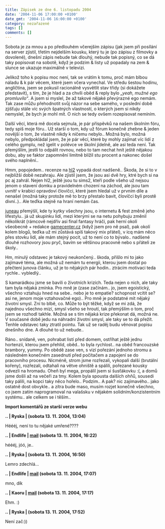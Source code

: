 ```yaml
---
title: Zápisek ze dne 6. listopadu 2004
date: '2004-11-06 17:00:00 +0100'
date_gmt: '2004-11-06 16:00:00 +0100'
category: nezařazené
tags: []
comments: []
---
```

<p>Sobota je za mnou a po předlouhém včerejším zápisu (jak jsem při posílání na server zjistil, třetím  nejdelším kousku, který tu je (po zápisu z filmovky a dovolené), dnešní zápis nebude tak dlouhý, nebude  tak popisný, co se dá taky popisovat na sobotě, když je podzim &amp; listy už popadaly na zem &amp; slunce  se ukazuje maximálně v televizi.</p>
<p>Jelikož toho k popisu moc není, tak se vrátím k tomu, proč mám blbou náladu &amp; k pár věcem,  které jsem včera vynechal. Ve středu šestou hodinu, angličtina, jsem se pokusil racionálně  vysvětlit stav třídy (si dokážete představit), s tím, že je hlad a za chvíli oběd &amp; reply bylo  <em>&bdquo;yeah, mužné ego promluvilo&ldquo;</em>. A jsem si myslel, že až takové nějaké převýrazné ego  nemám. Tak zase můžu přehodnotit svůj názor na sebe samého, v poslední době zjišťuju stále víc  svých špatných vlastností, o kterých jsem si nikdy nemyslel, že bych je mohl mít. O nich se tedy  ovšem rozepisovat nemíním.</p>
<p>Další věcí, která mě docela sejmula, je pár příspěvků na našem školním fóru, tedy spíš  moje fóru.. Už starší o tom, kdy už fórum konečně zhebne &amp; jeden novější o tom, že vlastně  nikdy k ničemu nebylo.. Možná bylo, možná nebylo, předpokládal jsem, že je pár věcí, které by  mohly zajímat víc lidí z celého gymplu, než igelit v polévce ve školní jídelně, ale asi teda  není. Tak přemýšlím, jestli to odpálit rovnou, nebo to tam nechat hnít ještě nějakou dobu,  aby se faktor zapomnění limitně blížil stu procent a nakonec došel svého naplnění..</p>
<p>Hmm, popojedem.. recenze na <a href="https://aaltonen.us/archive/2004/10/03/news-half-life-2-review/">hl2</a>  vypadá dost nadšeně.. Škoda, že si to v nejbližší době nezahraju. Ale zjistil jsem,  že jsou asi dvě hry, ktré bych si na pc aj zahrál. Nejen hl2, ještě jsou tu sims2,  kteří podle všeho už nejsou jenom o stavení domku a pravidelném chození na záchod, ale jsou tam  uvnitř v krabici opravdoví človíčci, které jsem hledal už v prvním díle a nenašel (možná taky protože  mě to brzy přestalo bavit, človíčci byli prostě divní..).. Ale teďka stejně na hraní nemám čas.</p>
<p><a href="https://reality-show.net">juneau</a> přemýšlí, kde ty kytky všechny jsou, o internetu  &amp; fest změně jeho lifestylu.. já už skupinku lidí, mezi kterými se na netu pohybuju změnil  několikrát (rámcově nejdřív asi final fantasy hráči, pak herní okolí všeobecně + redakce  <a href="https://www.gamecenter.cz">gamecenter.cz</a> (když jsem pro ně psal), pak okolí kolem blogů,  teďka už mi zůstává spíš takový mix přátel), v icq mám něco přes stovku lidí, ale mám stejný pocit,  už to není co to bývalo.. nadšené dlouhé rozhovory jsou pryč, bavím se většinou pracovně nebo s přáteli  ze školy..</p>
<p>Hm, minulý odstavec je takový neukončený.. škoda, přišlo mi to jako zajímavé téma, ale možná  už nemám tu energii, kterou jsem dostal po přečtení junova článku, už je to nějakých pár hodin..  ztrácím motivaci teda rychle.. vybledlý..</p>
<p>S kamarádkou jsme se bavili o životních krizích. Teda nejen o nich, ale taky tam byla  nějaká zmínka. Pro mně je (zase začínám.. jo, jsem egoistický, všechno vztahuju hned na sebe..  nebo je to empatie? schopnost vcítit se? asi ne, jenom moje vztahovačné ego).. Pro mně je podstatné  mít nějaký životní smysl. Zní to blbě, co. Může to být těžké, když se mi zdá, že najednou všechno mizí,  smysl všeho se hroutí, tak přemýšlím o tom, proč jsem se rozhodl takhle. Možná se s tím nějaká krize  překonat dá, možná ne. V současné době jedu na náhradní životní smysl, ale taky se to dá přežít.  Tenhle odstavec taky ztratil pointu. Tak už se raděj budu věnovat popisu dnešního dne. A dlouhé to už  nebude..</p>
<p>Ráno.. snídaně, ven, pohrabat listí před domem, ostříhat ještě jednu hortenzii, kterou jsem  přehlíd, oběd.. to byla rychlost.. na oběd francouzské brambory, yummy. Po obědě zase ven,  s vizí pořezání jednoho stromu a následném konečném zasednutí před počítačem a zapojení se  do pracovního procesu. Nicméně, strom jsme rozřezali, vykopali další (brutální kořeny), rozřezali,  odtahali na větve ohniště a spálili, pořezané kousky odvezli na hromadu. Oheň byl mega,  propálil jsem si šusťákovku :(, a domů jsme došli až na večeři za tmy. Kolem byla spousta dalších  ohňů, sousedi taky pálili, na kopci taky něco hořelo.. Podzim.. A pak? nic zajímavého.. jako  ostatně dost obvykle.. a zítra bude maso, musím rozjet konečně všechno, co jsem zatím naprogramoval  na valašsku v nějakém solidním/konzistentním systému.. ale celkem se i těším..</p>
<div class="import-komentaru">
<p><strong>Import komentářů ze starší verze webu</strong></p>
<div class="comment">
<p style="font-weight:bold"><span class="compredmet">..</span> | <span class="comname">Ryska</span> | (sobota&nbsp;13.&nbsp;11.&nbsp;2004,&nbsp;13:04)</p>
<p>Héééj, není to tu nějaké umřené???? </p>
</div>
<div class="comment">
<p style="font-weight:bold"><span class="compredmet">..</span> | <span class="comname">Endlife</span> |  <a href="mailto:jan.martinek@post.cz">mail</a> (sobota&nbsp;13.&nbsp;11.&nbsp;2004,&nbsp;16:22)</p>
<p>héééj, jóó, je.. </p>
</div>
<div class="comment">
<p style="font-weight:bold"><span class="compredmet">..</span> | <span class="comname">Ryska</span> | (sobota&nbsp;13.&nbsp;11.&nbsp;2004,&nbsp;16:50)</p>
<p>Lemro zdechlá... </p>
</div>
<div class="comment">
<p style="font-weight:bold"><span class="compredmet">..</span> | <span class="comname">Endlife</span> |  <a href="mailto:jan.martinek@post.cz">mail</a> (sobota&nbsp;13.&nbsp;11.&nbsp;2004,&nbsp;17:07)</p>
<p>mno, dík </p>
</div>
<div class="comment">
<p style="font-weight:bold"><span class="compredmet">..</span> | <span class="comname">Kaoru </span> |  <a href="mailto:kaorunagisa@centrum.cz">mail</a> (sobota&nbsp;13.&nbsp;11.&nbsp;2004,&nbsp;17:17)</p>
<p>Ehm. :) </p>
</div>
<div class="comment">
<p style="font-weight:bold"><span class="compredmet">..</span> | <span class="comname">Ryska</span> | (sobota&nbsp;13.&nbsp;11.&nbsp;2004,&nbsp;17:52)</p>
<p>Není zač:)) </p>
</div>
</div>
